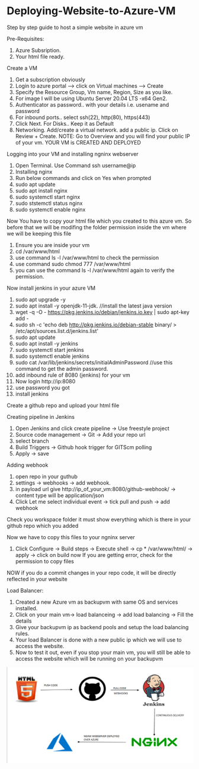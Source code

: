 # Deploying-Website-to-Azure-VM

Step by step guide to host a simple website in azure vm

Pre-Requisites:
1. Azure Subsription.
2. Your html file ready.

Create a VM
1. Get a subscription obviously
2. Login to azure portal --> click on Virtual machines --> Create
3. Specify the Resource Group, Vm name, Region, Size as you like. 
4. For image I will be using Ubuntu Server 20.04 LTS -x64 Gen2.
5. Authenticator as password.. with your details i.e. usename and password
6. For inbound ports.. select ssh(22), http(80), https(443)
7. Click Next. For Disks.. Keep it as Default
8. Networking. Add/create a virtual network. add a public ip. Click on Review + Create.
NOTE: Go to Overview and you will find your public IP of your vm.
YOUR VM is CREATED AND DEPLOYED

Logging into your VM and installing ngninx webserver
1. Open Terminal. Use Command ssh username@ip
2. Installing nginx
3. Run below commands and click on Yes when prompted
4. sudo apt update
5. sudo apt install nginx
6. sudo systemctl start nginx
7. sudo ststemctl status nginx
8. sudo systemctl enable nginx

Now You have to copy your html file which you created to this azure vm.
So before that we will be modifing the folder permission inside the vm where we will be keeping this file
1. Ensure you are inside your vm
2. cd /var/www/html
3. use command ls -l /var/www/html to check the permission
4. use command sudo chmod 777 /var/www/html
5. you can use the command ls -l /var/www/html again to verify the permission.

Now install jenkins in your azure VM
1. sudo apt upgrade -y
2. sudo apt install -y openjdk-11-jdk.  //install the latest java version
3. wget -q -O - https://pkg.jenkins.io/debian/jenkins.io.key | sudo apt-key add -
4. sudo sh -c 'echo deb http://pkg.jenkins.io/debian-stable binary/ > /etc/apt/sources.list.d/jenkins.list'
5. sudo apt update
6. sudo apt install -y jenkins
7. sudo systemctl start jenkins
8. sudo systemctl enable jenkins
9. sudo cat /var/lib/jenkins/secrets/initialAdminPassword   //use this command to get the admin password.
10. add inbound rule of 8080 (jenkins) for your vm 
11. Now login http://ip:8080
12. use password you got
13. install jenkins


Create a github repo and upload your html file

Creating pipeline in Jenkins
1. Open Jenkins and click create pipeline -> Use freestyle project
2. Source code management -> Git -> Add your repo url
3. select branch
4. Build Triggers -> Github hook trigger for GITScm polling
5. Apply -> save

Adding webhook
1. open repo in your guthub
2. settings -> webhooks -> add webhook.
3. in payload url give http://ip_of_your_vm:8080/github-webhook/ -> content type will be application/json
4. Click Let me select individual event -> tick pull and push -> add webhook

Check you workspace folder it must show everything which is there in your github repo which you added

Now we have to copy this files to your ngninx server
1. Click Configure -> Build steps -> Execute shell -> cp * /var/www/html/ -> apply -> click on build now
If you are getting error, check for the permission to copy files

NOW if you do a commit changes in your repo code, it will be directly reflected in your website

Load Balancer:
1. Created a new Azure vm as backupvm with same OS and services installed.
2. Click on your main vm-> load balanceing -> add load balancing  -> Fill the details 
3. Give your backupvm ip as backend pools and setup the load balancing  rules.
4. Your load Balancer is done with a new public ip which we will use to access the website.
5. Now to test it out, even if you stop your main vm, you will still be able to access the website which will be running on your backupvm

<img src = "MicrosoftTeams-image.png">



